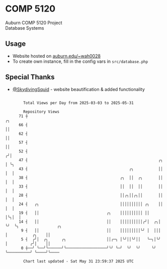 # COMP 5120
Auburn COMP 5120 Project  
Database Systems

## Usage
- Website hosted on [auburn.edu/~wah0028](https://webhome.auburn.edu/~wah0028/)
- To create own instance, fill in the config vars in `src/database.php`

## Special Thanks
- [@SkydivingSquid](https://github.com/SkydivingSquid) - website beautification & added functionality

```

        Total Views per Day from 2025-03-03 to 2025-05-31

        Repository Views
      71 ┼                                                              ╭╮
      66 ┤                                                              ││
      62 ┤                                                              ││
      57 ┤                                                              ││
      52 ┤                                                             ╭╯│
      47 ┤                                                          ╭╮ │ ╰╮
      43 ┤                                             ╭╮           ││ │  │
      38 ┤                                         ╭╮  ││  ╭╮       ││ │  │
      33 ┤                                         ││  ││  ││       ││ │  │
      28 ┤                                         ││╭╮││╭╮││       ││ │  │
      24 ┤   ╭╮                                    ││││││││││ ╭╮    ││ │  │
      19 ┤   ││                              ╭╮    ││││││││││ ││    │╰╮│  │
      14 ┤   ││                              ││    ││││││││││╭╯│  ╭╮│ ╰╯  ╰╮                 ╭╮
       9 ┤   ││                              ││    │││││││││╰╯ │  │││      │           ╭╮    ││
       5 ┤  ╭╯│  ╭╮      ╭╮                  ││╭─╮ │╰╯││╰╯││   ╰─╮│╰╯      │          ╭╯│    ││
       0 ┼──╯ ╰──╯╰──────╯╰──────────────────╯╰╯ ╰─╯  ╰╯  ╰╯     ╰╯        ╰──────────╯ ╰────╯╰────

        Chart last updated - Sat May 31 23:59:37 2025 UTC
        
```
